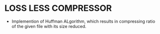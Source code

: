 # LOSS LESS COMPRESSOR
- Implemention of Huffman ALgorithm, which results in compressing ratio of the given 
file with its size reduced.
